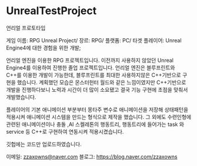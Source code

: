 # UnrealTestProject
언리얼 프로토타입

게임 이름: RPG Unreal Project/
장르: RPG/
플랫폼: PC/
타겟 플레이어: Unreal Engine4에 대한 경험을 위한 개발;

언리얼 엔진을 이용한 RPG 프로젝트입니다. 이전까지 사용하지 않았던 Unreal Engine4를 이용하여 진행한 졸업 프로젝트입니다.
언리얼 엔진은 블루프린트와 C++를 이용한 개발이 가능한데, 블루프린트를 최대한 사용하지않은 C++기반으로 구현을 했습니다.
계획했던 모습은 몬스터헌터 월드와 같은 느낌이였지만 C++기반으로 개발을 진행하다보니 노력과 시간이 더 많이 소요됐고 결국 기능 구현에 초점을 맞춰서 개발했습니다. 

플레이어의 기본 애니메이션 부분부터 몽타주 변수로 애니메이션을 저장해 상태패턴을 적용시켜 애니메이션 시스템을 만드는 형식으로 제작을 했습니다. 그 외에도 수련인형에 관련된 애니메이션이나 충돌
,AI 스켈레톤의 행동트리, 행동트리에 들어가는 task 와 service 등 C++로 구현하여 연동시켜 적용시켰습니다. 

깃헙에는 코드만 업로드하였습니다.

이메일: zzaxowns@naver.com
블로그: https://blog.naver.com/zzaxowns
